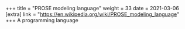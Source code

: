 +++
title = "PROSE modeling language"
weight = 33
date = 2021-03-06
[extra]
link = "https://en.wikipedia.org/wiki/PROSE_modeling_language"
+++
A programming language

